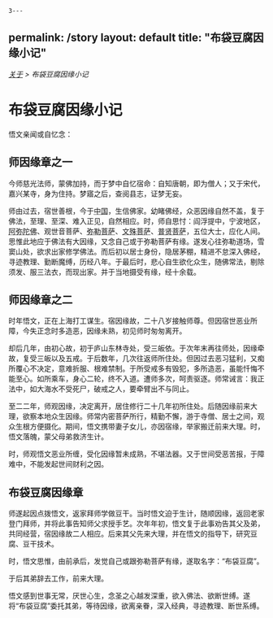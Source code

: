     3---
permalink: /story
layout: default
title: "布袋豆腐因缘小记"
---

<div style="font-style: italic;"><a href="/about">关于</a> &gt; <span>布袋豆腐因缘小记</span></div>

# 布袋豆腐因缘小记

悟文亲闻或自忆念：

## 师因缘章之一

今师慈光法师，蒙佛加持，而于梦中自忆宿命：自知唐朝，即为僧人；又于宋代，嘉兴某寺，身为住持。梦寤之后，查阅县志，证梦无妄。

师由过去，宿世善根，今于<abbr title="中国：指正法所住持处的中心地区。">中国</abbr>，生信佛家。幼睹佛经，众恶因缘自然不盖，复于佛法，至理、至深、难入正见，自然相应。时，师自思忖：阎浮提中，宁波地区，<abbr title="阿弥陀佛：即丰干禅师。">阿弥陀佛</abbr>、观世音菩萨、<abbr title="弥勒菩萨：即布袋和尚。">弥勒菩萨</abbr>、<abbr title="文殊菩萨：即寒山。">文殊菩萨</abbr>、<abbr title="普贤菩萨：即拾得。">普贤菩萨</abbr>，五位大士，应化人间。思惟此地应于佛法有大因缘，又念自己或于弥勒菩萨有缘。遂发心往弥勒道场，雪窦山处，欲求出家修学佛法。而后初以居士身份，隐居茅棚，精进不怠深入佛经，寻迹教理、勤断魔缚，历经八年。于最后时，悲心自生欲化众生，随佛常法，剔除须发、服三法衣，而现出家。并于当地摄受有缘，经十余载。

## 师因缘章之二

时年悟文，正在上海打工谋生。宿因缘故，二十八岁接触师尊。但因宿世恶业所障，今失正念时多造恶，因缘未熟，初见师时匆匆离开。

却后几年，由初心故，初于庐山东林寺处，受三皈依。于次年末再往师处，因缘牵故，复受三皈以及五戒。于后数年，几次往返师所住处。但因过去恶习猛利，又痴所覆心不决定，意难折服、根难禁制。于所受戒多有毁犯，多所造恶，虽能忏悔不能至心。如所乘车，身心二轮，终不入道。遭师多次，呵责驱逐。师常诫言：我正法中，如大海水不受死尸，破戒之人，要牵臂出不与同止。

至二二年，师观因缘，决定离开，居住修行二十几年初所住处。后随因缘前来大理，欲察本地众生因缘。师常内密菩萨所行，精勤不懈，游于寺僧、居士之间，观众生根方便摄化。期间，悟文携带妻子女儿，亦因宿缘，举家搬迁前来大理。时，悟文落魄，蒙父母弟救济生计。

时，师观悟文恶业所缠，受化因缘暂未成熟，不堪法器。又于世间受恶苦报，于障难中，不能发起世间财利之因。

## 布袋豆腐因缘章

师遂起因点拨悟文，返家拜师学做豆干。当时悟文迫于生计，随顺因缘，返回老家登门拜师，并将此事告知师父求授手艺。次年年初，悟文复于此事劝告其父及弟，共同经营，宿因缘故二人相应。后来其父先来大理，并在悟文的指导下，研究豆腐、豆干技术。

时，悟文思惟，由前承后，发觉自己或跟弥勒菩萨有缘，遂取名字：“布袋豆腐”。

于后其弟辞去工作，前来大理。

悟文感到世事无常，厌世心生，念圣之心越发深重，欲入佛法、欲断世缚。遂将“布袋豆腐”委托其弟，等待因缘，欲离亲眷，深入经典，寻迹教理、断世系缚。
